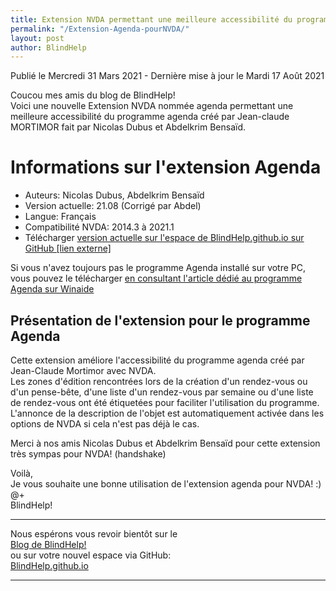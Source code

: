 ```yaml
---
title: Extension NVDA permettant une meilleure accessibilité du programme agenda créé par Jean-claude MORTIMOR
permalink: "/Extension-Agenda-pourNVDA/"
layout: post
author: BlindHelp
---
```


<footer>Publié le Mercredi 31 Mars 2021 - Dernière mise à jour le Mardi 17 Août 2021</footer>


Coucou mes amis du blog de BlindHelp!    
Voici une nouvelle Extension NVDA nommée agenda permettant une meilleure accessibilité du programme agenda créé par Jean-claude MORTIMOR fait  par Nicolas Dubus et Abdelkrim Bensaïd.    

# Informations sur l'extension Agenda #

* Auteurs: Nicolas Dubus, Abdelkrim Bensaïd
* Version actuelle: 21.08 (Corrigé par Abdel)
* Langue: Français
* Compatibilité NVDA: 2014.3 à 2021.1
* Télécharger [version actuelle sur l'espace de BlindHelp.github.io sur GitHub [lien externe]](https://blindhelp.github.io/agenda-21.08.nvda-addon)

Si vous n'avez toujours pas le programme Agenda installé sur votre PC, vous pouvez le télécharger [en consultant l'article dédié au programme Agenda sur Winaide](http://www.winaide.net/spip.php?article31)

## Présentation de l'extension pour le programme Agenda ##
Cette extension améliore l'accessibilité du programme agenda créé par Jean-Claude Mortimor avec NVDA.     
Les zones d'édition rencontrées lors de la création d'un rendez-vous ou d'un pense-bête, d'une liste d'un rendez-vous par semaine ou d'une liste de rendez-vous ont été étiquetées pour faciliter l'utilisation du programme.     
L'annonce de la description de l'objet est automatiquement activée dans les options de NVDA si cela n'est pas déjà le cas.     

Merci à nos amis Nicolas Dubus et Abdelkrim Bensaïd pour cette extension très sympas pour NVDA! (handshake)    

Voilà,    
Je vous souhaite une bonne utilisation de l'extension agenda pour NVDA! :)    
@+    
BlindHelp!    

---

Nous espérons vous revoir bientôt sur le      
[Blog de BlindHelp!](http://blindhelp.blogspot.fr/)                    
ou sur  votre nouvel espace via GitHub:                     
[BlindHelp.github.io](https://blindhelp.github.io)                    

---